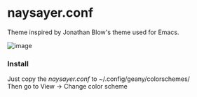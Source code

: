 # naysayer.conf

Theme inspired by Jonathan Blow's theme used for Emacs.

![image](https://imgur.com/jtLHajR.jpg)

### **Install**
Just copy the *naysayer.conf* to ~/.config/geany/colorschemes/ <br>
Then go to View -> Change color scheme
